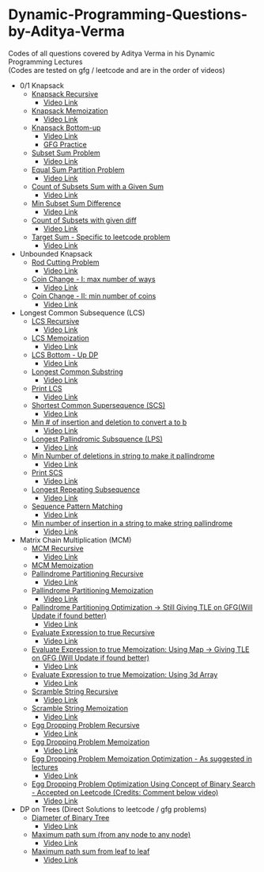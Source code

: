 # Dynamic-Programming-Questions-by-Aditya-Verma

Codes of all questions covered by Aditya Verma in his Dynamic Programming Lectures\
(Codes are tested on gfg / leetcode and are in the order of videos)

- 0/1 Knapsack
  - [Knapsack Recursive](knapsack_recursive.cpp)
    - [Video Link](https://www.youtube.com/watch?v=kvyShbFVaY8&list=PL_z_8CaSLPWekqhdCPmFohncHwz8TY2Go&index=3)
  - [Knapsack Memoization](knapsack_memoization.cpp)
    - [Video Link](https://www.youtube.com/watch?v=fJbIuhs24zQ&list=PL_z_8CaSLPWekqhdCPmFohncHwz8TY2Go&index=4)
  - [Knapsack Bottom-up](knapsack_top_down_dp.cpp)
    - [Video Link](https://www.youtube.com/watch?v=ntCGbPMeqgg&list=PL_z_8CaSLPWekqhdCPmFohncHwz8TY2Go&index=5)
    - [GFG Practice]()
  - [Subset Sum Problem](subset_sum_problem_dp.cpp)
    - [Video Link](https://www.youtube.com/watch?v=_gPcYovP7wc&list=PL_z_8CaSLPWekqhdCPmFohncHwz8TY2Go&index=7)
  - [Equal Sum Partition Problem](equal_sum_partition_problem.cpp)
    - [Video Link](https://www.youtube.com/watch?v=UmMh7xp07kY&list=PL_z_8CaSLPWekqhdCPmFohncHwz8TY2Go&index=8)
  - [Count of Subsets Sum with a Given Sum](count_of_subsets_with_given_sum.cpp)
    - [Video Link](https://www.youtube.com/watch?v=F7wqWbqYn9g&list=PL_z_8CaSLPWekqhdCPmFohncHwz8TY2Go&index=9)
  - [Min Subset Sum Difference](min_subset_sum_diff.cpp)
    - [Video Link](https://www.youtube.com/watch?v=-GtpxG6l_Mc&list=PL_z_8CaSLPWekqhdCPmFohncHwz8TY2Go&index=10)
  - [Count of Subsets with given diff](count_of_subset_with_given_diff.cpp)
    - [Video Link](https://www.youtube.com/watch?v=ot_XBHyqpFc&list=PL_z_8CaSLPWekqhdCPmFohncHwz8TY2Go&index=11)
  - [Target Sum - Specific to leetcode problem](target_sum.cpp)
    - [Video Link](https://www.youtube.com/watch?v=ot_XBHyqpFc&list=PL_z_8CaSLPWekqhdCPmFohncHwz8TY2Go&index=12)
- Unbounded Knapsack
  - [Rod Cutting Problem](rod_cutting_problem.cpp)
    - [Video Link](https://www.youtube.com/watch?v=ot_XBHyqpFc&list=PL_z_8CaSLPWekqhdCPmFohncHwz8TY2Go&index=14)
  - [Coin Change - I: max number of ways](coin_change_max_ways.cpp)
    - [Video Link](https://www.youtube.com/watch?v=ot_XBHyqpFc&list=PL_z_8CaSLPWekqhdCPmFohncHwz8TY2Go&index=15)
  - [Coin Change - II: min number of coins](coin_change_min_coins.cpp)
    - [Video Link](https://www.youtube.com/watch?v=ot_XBHyqpFc&list=PL_z_8CaSLPWekqhdCPmFohncHwz8TY2Go&index=16)
- Longest Common Subsequence (LCS)
  - [LCS Recursive](LCS_recursive.cpp)
    - [Video Link](https://www.youtube.com/watch?v=ot_XBHyqpFc&list=PL_z_8CaSLPWekqhdCPmFohncHwz8TY2Go&index=19)
  - [LCS Memoization](LCS_memoization.cpp)
    - [Video Link](https://www.youtube.com/watch?v=ot_XBHyqpFc&list=PL_z_8CaSLPWekqhdCPmFohncHwz8TY2Go&index=20)
  - [LCS Bottom - Up DP](LCS_bottom_up_dp.cpp)
    - [Video Link](https://www.youtube.com/watch?v=ot_XBHyqpFc&list=PL_z_8CaSLPWekqhdCPmFohncHwz8TY2Go&index=21)
  - [Longest Common Substring](LCSubstring.cpp)
    - [Video Link](https://www.youtube.com/watch?v=ot_XBHyqpFc&list=PL_z_8CaSLPWekqhdCPmFohncHwz8TY2Go&index=22)
  - [Print LCS](print_LCS.cpp)
    - [Video Link](https://www.youtube.com/watch?v=ot_XBHyqpFc&list=PL_z_8CaSLPWekqhdCPmFohncHwz8TY2Go&index=23)
  - [Shortest Common Supersequence (SCS)](SCS.cpp)
    - [Video Link](https://www.youtube.com/watch?v=ot_XBHyqpFc&list=PL_z_8CaSLPWekqhdCPmFohncHwz8TY2Go&index=24)
  - [Min # of insertion and deletion to convert a to b](min_insertion_del__to_convert_a_to_b.cpp)
    - [Video Link](https://www.youtube.com/watch?v=ot_XBHyqpFc&list=PL_z_8CaSLPWekqhdCPmFohncHwz8TY2Go&index=25)
  - [Longest Pallindromic Subsquence (LPS)](longest_pallin_subseq.cpp)
    - [Video Link](https://www.youtube.com/watch?v=ot_XBHyqpFc&list=PL_z_8CaSLPWekqhdCPmFohncHwz8TY2Go&index=26)
  - [Min Number of deletions in string to make it pallindrome](min_del_to_make_pallindrome.cpp)
    - [Video Link](https://www.youtube.com/watch?v=ot_XBHyqpFc&list=PL_z_8CaSLPWekqhdCPmFohncHwz8TY2Go&index=28)
  - [Print SCS](print_SCS.cpp)
    - [Video Link](https://www.youtube.com/watch?v=ot_XBHyqpFc&list=PL_z_8CaSLPWekqhdCPmFohncHwz8TY2Go&index=29)
  - [Longest Repeating Subsequence](longest_repeating_subseq.cpp)
    - [Video Link](https://www.youtube.com/watch?v=ot_XBHyqpFc&list=PL_z_8CaSLPWekqhdCPmFohncHwz8TY2Go&index=30)
  - [Sequence Pattern Matching](sequence_patttern_matching.cpp)
    - [Video Link](https://www.youtube.com/watch?v=ot_XBHyqpFc&list=PL_z_8CaSLPWekqhdCPmFohncHwz8TY2Go&index=31)
  - [Min number of insertion in a string to make string pallindrome](min_insertion_to_make_string_pallindrome.cpp)
    - [Video Link](https://www.youtube.com/watch?v=ot_XBHyqpFc&list=PL_z_8CaSLPWekqhdCPmFohncHwz8TY2Go&index=32)
- Matrix Chain Multiplication (MCM)
  - [MCM Recursive](MCM_recursive.cpp)
    - [Video Link]()
  - [MCM Memoization](MCM_memoization.cpp)
  - [Pallindrome Partitioning Recursive](pallindrome_partitioning_recursive.cpp)
    - [Video Link]()
  - [Pallindrome Partitioning Memoization](pallindrome_partitioning_memoization.cpp)
    - [Video Link]()
  - [Pallindrome Partitioning Optimization -> Still Giving TLE on GFG(Will Update if found better)](pallindrome_partitioning_memoized_optimization.cpp)
    - [Video Link]()
  - [Evaluate Expression to true Recursive](evaluate_expression_to_true.cpp)
    - [Video Link]()
  - [Evaluate Expression to true Memoization: Using Map -> Giving TLE on GFG (Will Update if found better)](evaluate_expression_to_true_memoization_using_map.cpp)
    - [Video Link]()
  - [Evaluate Expression to true Memoization: Using 3d Array](evaluate_expression_to_true_memoization_using_3d_array.cpp)
    - [Video Link]()
  - [Scramble String Recursive](scramble_strings.cpp)
    - [Video Link]()
  - [Scramble String Memoization](scramble_strings_memoization.cpp)
    - [Video Link]()
  - [Egg Dropping Problem Recursive](egg_dropping_problem_recursive.cpp)
    - [Video Link]()
  - [Egg Dropping Problem Memoization](egg_dropping_problem_memoization.cpp)
    - [Video Link]()
  - [Egg Dropping Problem Memoization Optimization - As suggested in lectures](egg_dropping_problem_memoized_optimization.cpp)
    - [Video Link]()
  - [Egg Dropping Problem Optimization Using Concept of Binary Search - Accepted on Leetcode (Credits: Comment below video)](egg_dropping_problem_optimized_for_leetcode.cpp)
    - [Video Link]()
- DP on Trees (Direct Solutions to leetcode / gfg problems)
  - [Diameter of Binary Tree](diameter_of_binary_tree.cpp)
    - [Video Link]()
  - [Maximum path sum (from any node to any node)](max_path_sum_from_any_node_to_any.cpp)
    - [Video Link]()
  - [Maximum path sum from leaf to leaf](max_path_sum_from_leaf_to_leaf.cpp)
    - [Video Link]()
